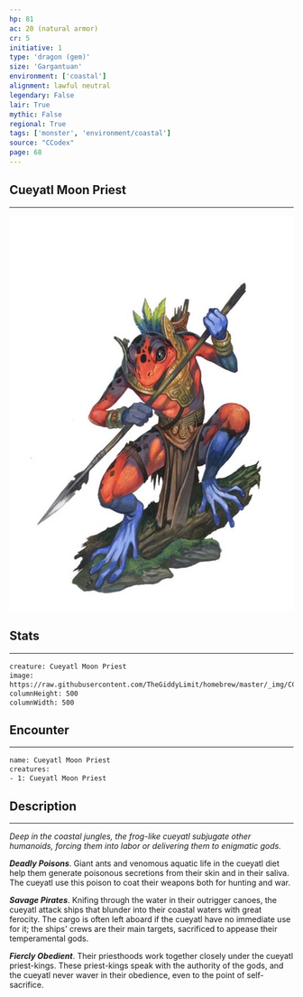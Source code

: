 ```yaml
---
hp: 81
ac: 20 (natural armor)
cr: 5
initiative: 1
type: 'dragon (gem)'    
size: 'Gargantuan'
environment: ['coastal']
alignment: lawful neutral
legendary: False
lair: True
mythic: False
regional: True
tags: ['monster', 'environment/coastal']
source: "CCodex"
page: 68
---
```


## Cueyatl Moon Priest
---

![|600](https://raw.githubusercontent.com/TheGiddyLimit/homebrew/master/_img/CCodex/cueyatlmoonpriest.jpg)

## Stats
---

```statblock
creature: Cueyatl Moon Priest
image: https://raw.githubusercontent.com/TheGiddyLimit/homebrew/master/_img/CCodex/cueyatlmoonpriest_token.png
columnHeight: 500
columnWidth: 500
```

## Encounter
---

```encounter-table
name: Cueyatl Moon Priest
creatures:
- 1: Cueyatl Moon Priest
```

## Description
---
_Deep in the coastal jungles, the frog-like cueyatl subjugate other humanoids, forcing them into labor or delivering them to enigmatic gods._

**_Deadly Poisons_**. Giant ants and venomous aquatic life in the cueyatl diet help them generate poisonous secretions from their skin and in their saliva. The cueyatl use this poison to coat their weapons both for hunting and war.


**_Savage Pirates_**. Knifing through the water in their outrigger canoes, the cueyatl attack ships that blunder into their coastal waters with great ferocity. The cargo is often left aboard if the cueyatl have no immediate use for it; the ships' crews are their main targets, sacrificed to appease their temperamental gods.


**_Fiercly Obedient_**. Their priesthoods work together closely under the cueyatl priest-kings. These priest-kings speak with the authority of the gods, and the cueyatl never waver in their obedience, even to the point of self-sacrifice.






